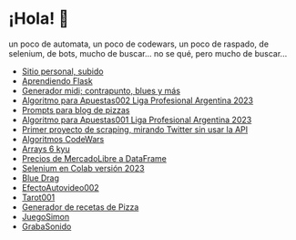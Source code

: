 <!DOCTYPE html>
<html>
<body>
    <h1>¡Hola! 👋</h1>
    <p>un poco de automata, un poco de codewars, un poco de raspado, de selenium, de bots, mucho de buscar... no se qué, pero mucho de buscar...</p>
    <ul>
        <li><a href="https://xaldoxxx.com.ar">Sitio personal, subido</a></li>
        <li><a href="https://xaldoxxx.pythonanywhere.com" target="_blank">Aprendiendo Flask</a></li>
        <li><a href="https://github.com/xaldoxxx/BlockDeNotas/blob/main/mido.ipynb">Generador midi; contrapunto, blues y más</a></li>
        <li><a href="https://github.com/xaldoxxx/BlockDeNotas/blob/main/apuestas004.ipynb">Algoritmo para Apuestas002 Liga Profesional Argentina 2023</a></li>
        <li><a href="https://github.com/xaldoxxx/BlockDeNotas/blob/main/pizzasPrompt.ipynb">Prompts para blog de pizzas</a></li>		
        <li><a href="https://github.com/xaldoxxx/BlockDeNotas/blob/main/apuestas002.ipynb">Algoritmo para Apuestas001 Liga Profesional Argentina 2023</a></li>		
        <li><a href="https://github.com/xaldoxxx/BlockDeNotas/blob/main/snscrape.ipynb">Primer proyecto de scraping, mirando Twitter sin usar la API</a></li>
        <li><a href="https://github.com/xaldoxxx/BlockDeNotas/blob/main/codewars.ipynb">Algoritmos CodeWars</a></li>
        <li><a href="https://github.com/xaldoxxx/BlockDeNotas/blob/main/arrays6kyu.ipynb">Arrays 6 kyu</a></li>
        <li><a href="https://github.com/xaldoxxx/BlockDeNotas/blob/main/mlibre_csv.ipynb">Precios de MercadoLibre a DataFrame</a></li>
        <li><a href="https://github.com/xaldoxxx/BlockDeNotas/blob/main/selenium002.ipynb">Selenium en Colab versión 2023</a></li>                        
        <li><a href="https://xaldoxxx.com.ar/app021" target="_blank">Blue Drag</a></li>
        <li><a href="https://xaldoxxx.com.ar/app027" target="_blank">EfectoAutovideo002</a></li>
        <li><a href="https://xaldoxxx.com.ar/app028" target="_blank">Tarot001</a></li>
        <li><a href="https://xaldoxxx.com.ar/app034" target="_blank">Generador de recetas de Pizza</a></li>
        <li><a href="https://xaldoxxx.com.ar/app035" target="_blank">JuegoSimon</a></li>
        <li><a href="https://xaldoxxx.com.ar/app037" target="_blank">GrabaSonido</a></li>
    </ul>
</body>
</html>
